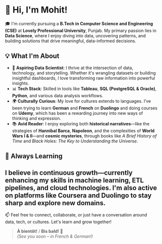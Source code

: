 # 👋 Hi, I'm Mohit!

🎓 I'm currently pursuing a **B.Tech in Computer Science and Engineering (CSE)** at **Lovely Professional University**, Punjab. My primary passion lies in **Data Science**, where I enjoy diving into data, uncovering patterns, and building solutions that drive meaningful, data-informed decisions.

## 💡 What I'm About

- 🔬 **Aspiring Data Scientist**: I thrive at the intersection of data, technology, and storytelling. Whether it's wrangling datasets or building insightful dashboards, I love transforming raw information into powerful insights.
- 📊 **Tech Stack**: Skilled in tools like **Tableau**, **SQL (PostgreSQL & Oracle)**, **Python**, and various data analysis workflows.
- 🌍 **Culturally Curious**: My love for cultures extends to languages. I’ve been trying to learn **German** and **French** on **Duolingo** and doing courses on **Udemy**, which has been a rewarding journey into new ways of thinking and expression.
- 📚 **Avid Reader**: I enjoy exploring both **historical narratives**—like the strategies of **Hannibal Barca**, **Napoleon**, and the complexities of **World Wars I & II**—and **cosmic mysteries**, through books like *A Brief History of Time* and *Black Holes: The Key to Understanding the Universe*.

## 🚀 Always Learning
I believe in continuous growth—currently enhancing my skills in **machine learning**, **ETL pipelines**, and **cloud technologies**. I'm also active on platforms like **Coursera** and **Duolingo** to stay sharp and explore new domains.
---
📫 Feel free to connect, collaborate, or just have a conversation around data, tech, or cultures. Let's learn and grow together!

> **À bientôt!** / **Bis bald!** 👋  
> *(See you soon – in French & German!)*

<!---
Mohit26-BM/Mohit26-BM is a ✨ special ✨ repository because its `README.md` (this file) appears on your GitHub profile.
You can click the Preview link to take a look at your changes.
--->
